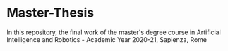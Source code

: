 # Master-Thesis
In this repository, the final work of the master's degree course in Artificial Intelligence and Robotics - Academic Year 2020-21, Sapienza, Rome
